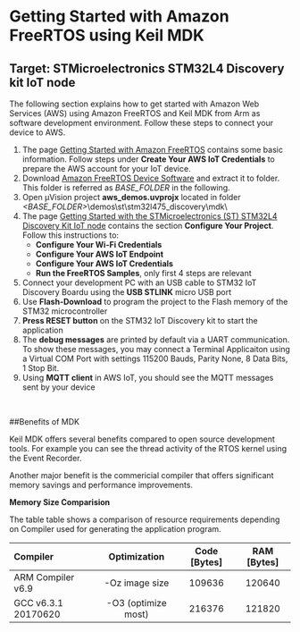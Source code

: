 # Getting Started with Amazon FreeRTOS using Keil MDK
## Target: STMicroelectronics STM32L4 Discovery kit IoT node

The following section explains how to get started with Amazon Web Services (AWS) using Amazon FreeRTOS and Keil MDK from Arm as software development environment. Follow these steps to connect your device to AWS.

1. The page [Getting Started with Amazon FreeRTOS](https://docs.aws.amazon.com/freertos/latest/userguide/freertos-getting-started.html) contains some basic information. Follow steps under **Create Your AWS IoT Credentials** to prepare the AWS account for your IoT device.
2. Download [Amazon FreeRTOS Device Software](https://github.com/MDK-Packs/amazon-freertos) and extract it to folder. This folder is referred as *BASE_FOLDER* in the following.
3. Open &#181;Vision project **aws_demos.uvprojx** located in folder *<BASE_FOLDER>*\demos\st\stm32l475_discovery\mdk\
4. The page [Getting Started with the STMicroelectronics (ST) STM32L4 Discovery Kit IoT node](https://docs.aws.amazon.com/freertos/latest/userguide/getting_started_st.html) contains the section **Configure Your Project**. Follow this instructions to:
   - **Configure Your Wi-Fi Credentials**
   - **Configure Your AWS IoT Endpoint**
   - **Configure Your AWS IoT Credentials**
   - **Run the FreeRTOS Samples**, only first 4 steps are relevant
5. Connect your development PC with an USB cable to STM32 IoT Discovery Boardu using the **USB STLINK** micro USB port
6. Use **Flash-Download** to program the project to the Flash memory of the STM32 microcontroller
7. **Press RESET button** on the STM32 IoT Discovery kit to start the application
8. The **debug messages** are printed by default via a UART communication. To show these messages, you may connect a Terminal Applicaiton using a Virtual COM Port with settings 115200 Bauds, Parity None, 8 Data Bits, 1 Stop Bit. 
9. Using **MQTT client** in AWS IoT, you should see the MQTT messages sent by your device

<br/>

##Benefits of MDK

Keil MDK offers several benefits compared to open source development tools. For example you can see the thread activity of the RTOS kernel using the Event Recorder. 

Another major benefit is the commericial compiler that offers significant memory savings and performance improvements.

**Memory Size Comparision**

The table table shows a comparison of resource requirements depending on Compiler used for generating the application program.

| Compiler            | Optimization        | Code [Bytes] | RAM [Bytes] |
|:------------------- |:-------------------:|:------------:|:-----------:|
| ARM Compiler v6.9   | -Oz image size      | 109636       | 120640      |
| GCC v6.3.1 20170620 | -O3 (optimize most) | 216376       | 121820      |

